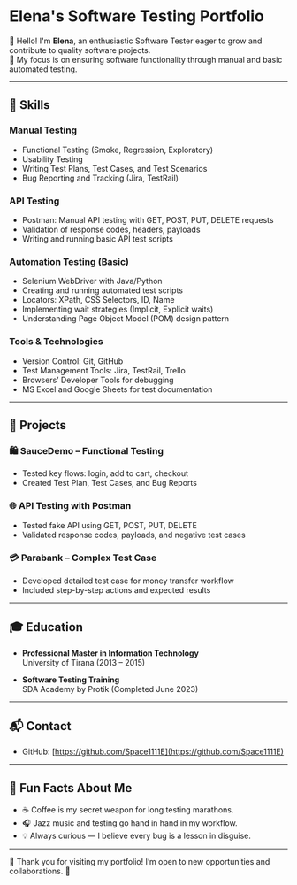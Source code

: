 #  Elena's Software Testing Portfolio

👋 Hello! I'm **Elena**, an enthusiastic Software Tester eager to grow and contribute to quality software projects.  
🎯 My focus is on ensuring software functionality through manual and basic automated testing.

---

## 💼 Skills

### Manual Testing  
- Functional Testing (Smoke, Regression, Exploratory)  
- Usability Testing  
- Writing Test Plans, Test Cases, and Test Scenarios  
- Bug Reporting and Tracking (Jira, TestRail)  

### API Testing  
- Postman: Manual API testing with GET, POST, PUT, DELETE requests  
- Validation of response codes, headers, payloads  
- Writing and running basic API test scripts  

### Automation Testing (Basic)  
- Selenium WebDriver with Java/Python  
- Creating and running automated test scripts  
- Locators: XPath, CSS Selectors, ID, Name  
- Implementing wait strategies (Implicit, Explicit waits)  
- Understanding Page Object Model (POM) design pattern  

### Tools & Technologies  
- Version Control: Git, GitHub  
- Test Management Tools: Jira, TestRail, Trello  
- Browsers’ Developer Tools for debugging  
- MS Excel and Google Sheets for test documentation  

---

## 📁 Projects

### 🛍 SauceDemo – Functional Testing  
- Tested key flows: login, add to cart, checkout  
- Created Test Plan, Test Cases, and Bug Reports  

### 🌐 API Testing with Postman  
- Tested fake API using GET, POST, PUT, DELETE  
- Validated response codes, payloads, and negative test cases  

### 💳 Parabank – Complex Test Case  
- Developed detailed test case for money transfer workflow  
- Included step-by-step actions and expected results  

---

## 🎓 Education

- **Professional Master in Information Technology**  
  University of Tirana (2013 – 2015)

- **Software Testing Training**  
  SDA Academy by Protik (Completed June 2023)

---

## 📬 Contact

- GitHub: [https://github.com/Space1111E](https://github.com/Space1111E)  
----

## 🎉 Fun Facts About Me

- ☕ Coffee is my secret weapon for long testing marathons.  
- 🎧 Jazz music and testing go hand in hand in my workflow.  
- 💡 Always curious — I believe every bug is a lesson in disguise.  

---

🧭 Thank you for visiting my portfolio! I’m open to new opportunities and collaborations. 🚀
